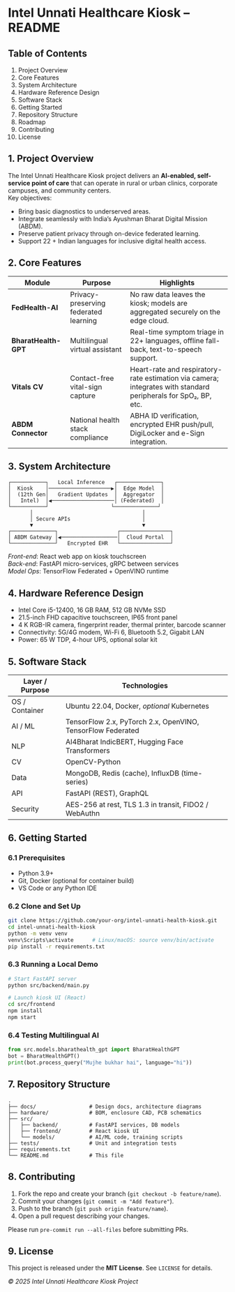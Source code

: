 # Intel Unnati Healthcare Kiosk – README

## Table of Contents
1. Project Overview  
2. Core Features  
3. System Architecture  
4. Hardware Reference Design  
5. Software Stack  
6. Getting Started  
7. Repository Structure  
8. Roadmap  
9. Contributing  
10. License  

## 1. Project Overview
The Intel Unnati Healthcare Kiosk project delivers an **AI-enabled, self-service point of care** that can operate in rural or urban clinics, corporate campuses, and community centers.  
Key objectives:

* Bring basic diagnostics to underserved areas.  
* Integrate seamlessly with India’s Ayushman Bharat Digital Mission (ABDM).  
* Preserve patient privacy through on-device federated learning.  
* Support 22 + Indian languages for inclusive digital health access.

## 2. Core Features
| Module | Purpose | Highlights |
|--------|---------|-----------|
| **FedHealth-AI** | Privacy-preserving federated learning | No raw data leaves the kiosk; models are aggregated securely on the edge cloud. |
| **BharatHealth-GPT** | Multilingual virtual assistant | Real-time symptom triage in 22+ languages, offline fall-back, text-to-speech support. |
| **Vitals CV** | Contact-free vital-sign capture | Heart-rate and respiratory-rate estimation via camera; integrates with standard peripherals for SpO₂, BP, etc. |
| **ABDM Connector** | National health stack compliance | ABHA ID verification, encrypted EHR push/pull, DigiLocker and e-Sign integration. |

## 3. System Architecture
```
┌───────────┐   Local Inference   ┌──────────────┐
│  Kiosk    │────────────────────▶│  Edge Model  │
│  (12th Gen│   Gradient Updates  │  Aggregator  │
│   Intel)  │◀────────────────────│ (Federated)  │
└───────────┘                    └──────────────┘
       │                                   │
       │ Secure APIs                       │
       ▼                                   ▼
┌──────────────┐                   ┌────────────────┐
│ ABDM Gateway │◀──────────────────│  Cloud Portal  │
└──────────────┘   Encrypted EHR   └────────────────┘
```
*Front-end*: React web app on kiosk touchscreen  
*Back-end*: FastAPI micro-services, gRPC between services  
*Model Ops*: TensorFlow Federated + OpenVINO runtime  

## 4. Hardware Reference Design
* Intel Core i5-12400, 16 GB RAM, 512 GB NVMe SSD  
* 21.5-inch FHD capacitive touchscreen, IP65 front panel  
* 4 K RGB-IR camera, fingerprint reader, thermal printer, barcode scanner  
* Connectivity: 5G/4G modem, Wi-Fi 6, Bluetooth 5.2, Gigabit LAN  
* Power: 65 W TDP, 4-hour UPS, optional solar kit  

## 5. Software Stack
| Layer / Purpose | Technologies |
|-----------------|--------------|
| OS / Container  | Ubuntu 22.04, Docker, *optional* Kubernetes |
| AI / ML         | TensorFlow 2.x, PyTorch 2.x, OpenVINO, TensorFlow Federated |
| NLP             | AI4Bharat IndicBERT, Hugging Face Transformers |
| CV              | OpenCV-Python |
| Data            | MongoDB, Redis (cache), InfluxDB (time-series) |
| API             | FastAPI (REST), GraphQL |
| Security        | AES-256 at rest, TLS 1.3 in transit, FIDO2 / WebAuthn |

## 6. Getting Started

### 6.1 Prerequisites
* Python 3.9+  
* Git, Docker (optional for container build)  
* VS Code or any Python IDE  

### 6.2 Clone and Set Up
```bash
git clone https://github.com/your-org/intel-unnati-health-kiosk.git
cd intel-unnati-health-kiosk
python -m venv venv
venv\Scripts\activate      # Linux/macOS: source venv/bin/activate
pip install -r requirements.txt
```

### 6.3 Running a Local Demo
```bash
# Start FastAPI server
python src/backend/main.py

# Launch kiosk UI (React)
cd src/frontend
npm install
npm start
```

### 6.4 Testing Multilingual AI
```python
from src.models.bharathealth_gpt import BharatHealthGPT
bot = BharatHealthGPT()
print(bot.process_query("Mujhe bukhar hai", language="hi"))
```

## 7. Repository Structure
```
.
├── docs/                 # Design docs, architecture diagrams
├── hardware/             # BOM, enclosure CAD, PCB schematics
├── src/
│   ├── backend/          # FastAPI services, DB models
│   ├── frontend/         # React kiosk UI
│   └── models/           # AI/ML code, training scripts
├── tests/                # Unit and integration tests
├── requirements.txt
└── README.md             # This file
```


## 8. Contributing
1. Fork the repo and create your branch (`git checkout -b feature/name`).  
2. Commit your changes (`git commit -m "Add feature"`).  
3. Push to the branch (`git push origin feature/name`).  
4. Open a pull request describing your changes.

Please run `pre-commit run --all-files` before submitting PRs.

## 9. License
This project is released under the **MIT License**. See `LICENSE` for details.

_© 2025 Intel Unnati Healthcare Kiosk Project_